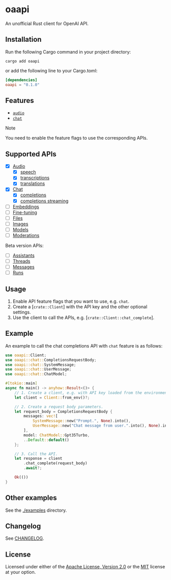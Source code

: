# oaapi
An unofficial Rust client for OpenAI API.

## Installation
Run the following Cargo command in your project directory:

```shell
cargo add oaapi
```

or add the following line to your Cargo.toml:

```toml
[dependencies]
oaapi = "0.1.0"
```

## Features
- [`audio`](/src/audio.rs)
- [`chat`](/src/chat.rs)

> [!NOTE]
> You need to enable the feature flags to use the corresponding APIs.

## Supported APIs
- [x] [Audio](https://platform.openai.com/docs/api-reference/audio)
    - [x] [speech](https://platform.openai.com/docs/api-reference/audio/createSpeech)
    - [x] [transcriptions](https://platform.openai.com/docs/api-reference/audio/createTranscription)
    - [x] [translations](https://platform.openai.com/docs/api-reference/audio/createTranslation)
- [x] [Chat](https://platform.openai.com/docs/api-reference/chat)
    - [x] [completions](https://platform.openai.com/docs/api-reference/chat/create)
    - [x] [completions streaming](https://platform.openai.com/docs/api-reference/chat/create)
- [ ] [Embeddings](https://platform.openai.com/docs/api-reference/embeddings)
- [ ] [Fine-tuning](https://platform.openai.com/docs/api-reference/fine-tuning)
- [ ] [Files](https://platform.openai.com/docs/api-reference/files)
- [ ] [Images](https://platform.openai.com/docs/api-reference/images)
- [ ] [Models](https://platform.openai.com/docs/api-reference/models)
- [ ] [Moderations](https://platform.openai.com/docs/api-reference/moderations)

Beta version APIs:
- [ ] [Assistants](https://platform.openai.com/docs/api-reference/assistants)
- [ ] [Threads](https://platform.openai.com/docs/api-reference/threads)
- [ ] [Messages](https://platform.openai.com/docs/api-reference/messages)
- [ ] [Runs](https://platform.openai.com/docs/api-reference/runs)

## Usage
1. Enable API feature flags that you want to use, e.g. `chat`.
2. Create a [`crate::Client`] with the API key and the other optional settings.
3. Use the client to call the APIs, e.g. [`crate::Client::chat_complete`].

## Example
An example to call the chat completions API with `chat` feature is as follows:

```rust
use oaapi::Client;
use oaapi::chat::CompletionsRequestBody;
use oaapi::chat::SystemMessage;
use oaapi::chat::UserMessage;
use oaapi::chat::ChatModel;

#[tokio::main]
async fn main() -> anyhow::Result<()> {
    // 1. Create a client, e.g. with API key loaded from the environment variable: `OPENAI_API_KEY`.
    let client = Client::from_env()?;

    // 2. Create a request body parameters.
    let request_body = CompletionsRequestBody {
        messages: vec![
            SystemMessage::new("Prompt.", None).into(),
            UserMessage::new("Chat message from user.".into(), None).into(),
        ],
        model: ChatModel::Gpt35Turbo,
        ..Default::default()
    };

    // 3. Call the API.
    let response = client
        .chat_complete(request_body)
        .await?;

    Ok(())
}
```

## Other examples

See the [./examples](./examples) directory.

## Changelog

See [CHANGELOG](./CHANGELOG.md).

## License

Licensed under either of the [Apache License, Version 2.0](./LICENSE-APACHE) or the [MIT](./LICENSE-MIT) license at your option.

